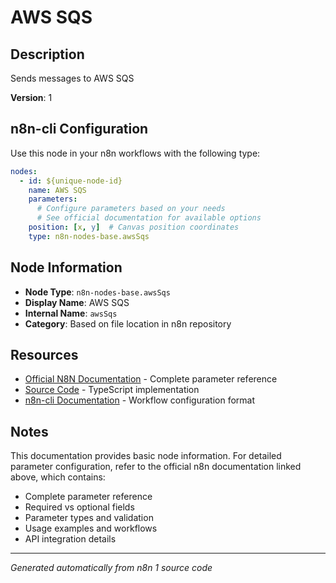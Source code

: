 # AWS SQS

## Description

Sends messages to AWS SQS

**Version**: 1

## n8n-cli Configuration

Use this node in your n8n workflows with the following type:

```yaml
nodes:
  - id: ${unique-node-id}
    name: AWS SQS
    parameters:
      # Configure parameters based on your needs
      # See official documentation for available options
    position: [x, y]  # Canvas position coordinates
    type: n8n-nodes-base.awsSqs
```

## Node Information

- **Node Type**: `n8n-nodes-base.awsSqs`
- **Display Name**: AWS SQS
- **Internal Name**: `awsSqs`
- **Category**: Based on file location in n8n repository

## Resources

- [Official N8N Documentation](https://docs.n8n.io/integrations/builtin/app-nodes/n8n-nodes-base.awssqs/) - Complete parameter reference
- [Source Code](https://github.com/n8n-io/n8n/blob/master/packages/nodes-base/nodes/Aws/SQS/AwsSqs.node.ts) - TypeScript implementation
- [n8n-cli Documentation](https://github.com/edenreich/n8n-cli) - Workflow configuration format

## Notes

This documentation provides basic node information. For detailed parameter configuration, 
refer to the official n8n documentation linked above, which contains:

- Complete parameter reference
- Required vs optional fields
- Parameter types and validation
- Usage examples and workflows
- API integration details

---
*Generated automatically from n8n 1 source code*
